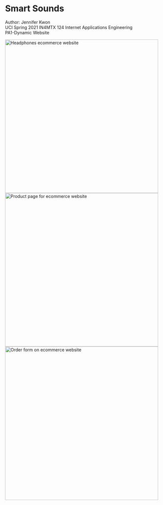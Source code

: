 # Smart Sounds

Author: Jennifer Kwon</br>
UCI Spring 2021 IN4MTX 124 Internet Applications Engineering</br>
PA1-Dynamic Website
 
<img width="500" alt="Headphones ecommerce website" src="https://user-images.githubusercontent.com/54009911/116500559-a47fce00-a863-11eb-90bb-0f860afd34fe.png">

<img width="500" alt="Product page for ecommerce website" src="https://user-images.githubusercontent.com/54009911/116500665-dc871100-a863-11eb-94d8-2a03e116ad50.png">
 </div>

<img width="500" alt="Order form on ecommerce website" src="https://user-images.githubusercontent.com/54009911/116500740-09d3bf00-a864-11eb-87de-af63f3eb7c79.png">



